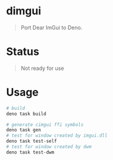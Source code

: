 # dimgui
> Port Dear ImGui to Deno.

# Status
> Not ready for use

# Usage
``` bash
# build
deno task build

# generate cimgui ffi symbols
deno task gen 
# test for window created by imgui.dll
deno task test-self 
# test for window created by dwm
deno task test-dwm 
```
